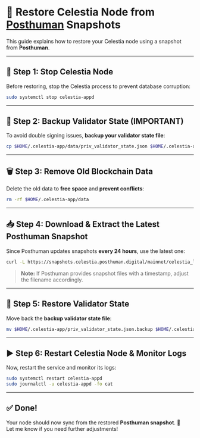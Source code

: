# 🚀 Restore Celestia Node from [Posthuman](https://posthuman.digital/) Snapshots

This guide explains how to restore your Celestia node using a snapshot from **Posthuman**.

---

## **🛑 Step 1: Stop Celestia Node**
Before restoring, stop the Celestia process to prevent database corruption:

```bash
sudo systemctl stop celestia-appd
```

---

## **📌 Step 2: Backup Validator State (IMPORTANT)**
To avoid double signing issues, **backup your validator state file**:

```bash
cp $HOME/.celestia-app/data/priv_validator_state.json $HOME/.celestia-app/priv_validator_state.json.backup
```

---

## **🗑 Step 3: Remove Old Blockchain Data**
Delete the old data to **free space** and **prevent conflicts**:

```bash
rm -rf $HOME/.celestia-app/data
```

---

## **📥 Step 4: Download & Extract the Latest Posthuman Snapshot**
Since Posthuman updates snapshots **every 24 hours**, use the latest one:

```bash
curl -L https://snapshots.celestia.posthuman.digital/mainnet/celestia_latest.tar.lz4 | lz4 -dc - | tar -xf - -C $HOME/.celestia-app
```

> **Note:** If Posthuman provides snapshot files with a timestamp, adjust the filename accordingly.

---

## **📂 Step 5: Restore Validator State**
Move back the **backup validator state file**:

```bash
mv $HOME/.celestia-app/priv_validator_state.json.backup $HOME/.celestia-app/data/priv_validator_state.json
```

---

## **▶️ Step 6: Restart Celestia Node & Monitor Logs**
Now, restart the service and monitor its logs:

```bash
sudo systemctl restart celestia-appd
sudo journalctl -u celestia-appd -fo cat
```

---

## **✅ Done!**
Your node should now sync from the restored **Posthuman snapshot**. 🚀  
Let me know if you need further adjustments!

